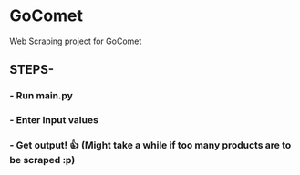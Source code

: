 # GoComet
Web Scraping project for GoComet

## STEPS-
### - Run main.py
### - Enter Input values
### - Get output! :+1: (Might take a while if too many products are to be scraped :p)
